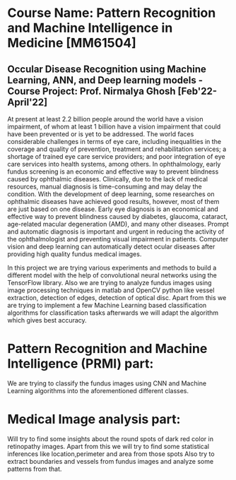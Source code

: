 # Course Name: Pattern Recognition and Machine Intelligence in Medicine [MM61504] 
## Occular Disease Recognition using Machine Learning, ANN, and Deep learning models - Course Project: Prof. Nirmalya Ghosh [Feb'22-April'22]


At present at least 2.2 billion people around the world have a vision impairment, of whom at least 1 billion have a vision impairment that could have been prevented or is yet to be addressed. The world faces considerable challenges in terms of eye care, including inequalities in the coverage and quality of prevention, treatment and rehabilitation services; a shortage of trained eye care service providers; and poor integration of eye care services into health systems, among others. In ophthalmology, early fundus screening is an economic and effective way to prevent blindness caused by ophthalmic diseases. Clinically, due to the lack of medical resources, manual diagnosis is time-consuming and may delay the condition. With the development of deep learning, some researches on ophthalmic diseases have achieved good results, however, most of them are just based on one disease. Early eye diagnosis is an economical and effective way to prevent blindness caused by diabetes, glaucoma, cataract, age-related macular degeneration (AMD), and many other diseases. Prompt and automatic diagnosis is important and urgent in reducing the activity of the ophthalmologist and preventing visual impairment in patients. Computer vision and deep learning can automatically detect ocular diseases after providing high quality fundus medical images.

In this project we are trying various experiments and methods to build a different model with the help of convolutional neural networks using the TensorFlow library. Also we are trying to analyze fundus images using image processing techniques in matlab and OpenCV python like vessel extraction, detection of edges, detection of optical disc. Apart from this we are trying to implement a few Machine Learning based classification algorithms for classification tasks afterwards we will adapt the algorithm which gives best accuracy.

# Pattern Recognition and Machine Intelligence (PRMI) part: 
We are trying to classify the fundus images using CNN and Machine Learning algorithms into the aforementioned different classes.

# Medical Image analysis part: 
Will try to find some insights about the round spots of dark red color in retinopathy images. Apart from this we will try to find some statistical inferences like location,perimeter and area from those spots Also try to extract boundaries and vessels from fundus images and analyze some patterns from that.
